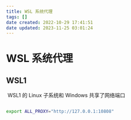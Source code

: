 ```yaml
---
title: WSL 系统代理
tags: []
date created: 2022-10-29 17:41:51
date updated: 2023-11-25 03:01:24
---
```


# WSL 系统代理

## WSL1

 WSL1 的 Linux 子系统和 Windows 共享了网络端口

```sh

export ALL_PROXY="http://127.0.0.1:10808"

```
